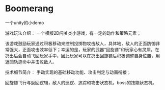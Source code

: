 # Boomerang
一个unity的小demo

游戏玩法介绍：
一个横版2D闯关类小游戏，有一定的动作和策略元素；

该游戏鼓励玩家通过积极移动来控制投掷物攻击敌人，具体地，敌人的正面防御非常强大，正面攻击效率低下；幸运的是，玩家的武器“回旋镖”和玩家心有灵犀，在扔出后会自动飞回玩家手中，因此玩家可以在扔出回旋镖后积极调整自身位置，用返回轨迹命中并击败敌人。

技术细节简介：
手动实现的基础移动功能、攻击判定与动画衔接；

回旋镖飞行与返回逻辑，敌人的巡逻、追踪和攻击状态机，boss的技能状态机。
